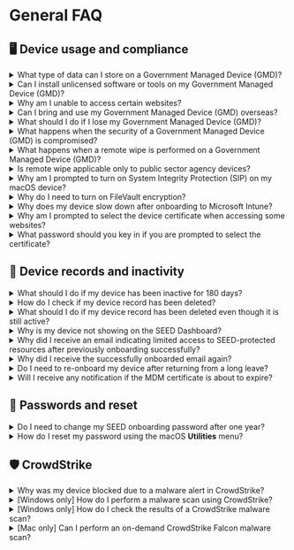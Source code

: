 # General FAQ

## 🖥 Device usage and compliance

<details>
  <summary>What type of data can I store on a Government Managed Device (GMD)?</summary>
  GMDs are intended to facilitate development work for accessing GCC 2.0 and SGTS securely.  
  Do not store production or live data on GMDs.
</details>

<details>
  <summary>Can I install unlicensed software or tools on my Government Managed Device (GMD)?</summary>
  Installing unlicensed software is strictly prohibited.  
  Use your organisation’s process to request legitimate software.  
  Refer to [Terms and policies](/additional-resources/terms-and-policies.md) for details.
</details>

<details>
  <summary>Why am I unable to access certain websites?</summary>
  If you are experiencing access issues, use [Cloudflare Radar](https://radar.cloudflare.com/security-and-attacks) to investigate.  
  Enter the domain you are trying to access and view the network/security report.
</details>

<details>
  <summary>Can I bring and use my Government Managed Device (GMD) overseas?</summary>
  You should assess the risk and seek approval from your Reporting Officer (RO) before bringing your device overseas.
</details>

<details>
  <summary>What should I do if I lose my Government Managed Device (GMD)?</summary>
  1. Notify your manager and operations manager to approve data deletion.  
  2. [Raise a service request](https://go.gov.sg/seed-techpass-support) to notify the SEED team.  
  3. Mention any sensitive data to prioritise remote wiping.  
  4. Attach manager approvals to the request.
</details>

<details>
  <summary>What happens when the security of a Government Managed Device (GMD) is compromised?</summary>
  SEED will contact the user to disconnect the device.  
  Once the owner and manager approve, SEED will initiate a remote wipe.  
  > **Note**: The device must be powered on and connected to the internet for the wipe to succeed.
</details>

<details>
  <summary>What happens when a remote wipe is performed on a Government Managed Device (GMD)?</summary>
  Remote wipe erases all data on the device.  
  It is only performed in cases of theft, loss, or a confirmed security compromise.
</details>

<details>
  <summary>Is remote wipe applicable only to public sector agency devices?</summary>
  No. Remote wipe can be performed on any lost or compromised GMD to prevent data breaches.
</details>

<details>
  <summary>Why am I prompted to turn on System Integrity Protection (SIP) on my macOS device?</summary>
  This is a SEED policy requirement.  
  SIP enhances macOS security by preventing unauthorised modifications to protected system files and folders.
</details>

<details>
  <summary>Why do I need to turn on FileVault encryption?</summary>
  FileVault encryption protects your device and ensures compliance with SEED policies.
</details>

<details>
  <summary>Why does my device slow down after onboarding to Microsoft Intune?</summary>
  SEED uses Microsoft Defender for Endpoint.  
  Other antivirus software may cause performance issues.  
  Disable or uninstall any non-Microsoft antivirus software.
</details>

<details>
  <summary>Why am I prompted to select the device certificate when accessing some websites?</summary>
  Due to the device compliance check policy, during the Entra ID authentication, you will be prompted the select the device certificate which will be checked for the valid     MDM certificate on your machine. 
  Afterwards, you will be given access to your application if your device is compliant.
</details>

<details>
  <summary>What password should you key in if you are prompted to select the certificate?</summary>
  Select the device certificate when prompted and click OK.
  ![device cert](/images/device-cert1.png)
  Type in your local mac password and click on “Always Allow”.
  ![device cert](/images/device-cert2.png)
  You might be prompted to enter the password multiple times (1-3 times), make sure to click on “Always Allow”.
  Note: Selecting of certificate is not required if the MacOS is joined to Entra (Registered with Platform SSO)
</details>

## 🔁 Device records and inactivity

<details>
  <summary>What should I do if my device has been inactive for 180 days?</summary>
  If you no longer require the device for SEED access, please offboard it.  
  If you still require access, email enquiries_seed@tech.gov.sg for assistance.
</details>

<details>
  <summary>How do I check if my device record has been deleted?</summary>
  Log in to the [SEED Dashboard](https://dashboard.seed.tech.gov.sg/) to check your device records.
</details>

<details>
  <summary>What should I do if my device record has been deleted even though it is still active?</summary>
  Email enquiries_seed@tech.gov.sg for assistance.
</details>

<details>
  <summary>Why is my device not showing on the SEED Dashboard?</summary>
  Your TechPass account may not be linked to your SEED device due to an onboarding or account termination issue.  
  Offboard and re-onboard your device, or [raise a service request](https://go.gov.sg/seed-techpass-support).
</details>

<details>
  <summary>Why did I receive an email indicating limited access to SEED-protected resources after previously onboarding successfully?</summary>
  SEED may have detected device configuration issues (e.g. unhealthy Microsoft Defender).  
  Offboard the device if no longer needed, or [raise a service request](https://go.gov.sg/seed-techpass-support).
</details>

<details>
  <summary>Why did I receive the successfully onboarded email again?</summary>
  This may happen if configuration services were temporarily misconfigured and restored.
</details>

<details>
  <summary>Do I need to re-onboard my device after returning from a long leave?</summary>
  If your GMD has not been logged into for 90 consecutive days, it may be marked inactive and removed from Intune.  
  This does not wipe your device, but SEED will no longer be able to monitor or manage it.
</details>

<details>
  <summary>Will I receive any notification if the MDM certificate is about to expire?</summary>
  No, you will not receive any notification when your MDM certificate is expiring.
</details>

## 🔑 Passwords and reset

<details>
  <summary>Do I need to change my SEED onboarding password after one year?</summary>
  Yes. The password requirements are:
  - At least 12 characters
  - Cannot reuse the previous 3 passwords
  - Cannot contain the same character consecutively
  - Cannot have three sequential characters
  - Must contain at least one number and one alphabetic character
</details>

<details>
  <summary>How do I reset my password using the macOS <b>Utilities</b> menu?</summary>
  Refer to the following image:  
  ![reset_password](/images/reset-password-utiliy.png)
</details>

## 🛡️ CrowdStrike

<details>
  <summary>Why was my device blocked due to a malware alert in CrowdStrike?</summary>
  Your device will be blocked if you have malware alerts on CrowdStrike.  
  No action is required from you. The SEED team will review your ticke, and your device will be unblocked after the assessment is completed.  
  Please [raise a support request(https://go.gov.sg/seed-techpass-support) if you are not unblocked automatically.
</details>

<details>
  <summary>[Windows only] How do I perform a malware scan using CrowdStrike?</summary>
  Right-click the drive → Click **Show more options** → Click **CrowdStrike Falcon malware scan** → Click **Scan**.  
  A pop-up window will appear at the lower-right corner.
  
  ![image](/images/cs1.png)

  You will see a pop up window on the right hand corner.
  ![image](/images/cs2.png)
  
</details>

<details>
  <summary>[Windows only] How do I check the results of a CrowdStrike malware scan?</summary>
  Go to your Desktop → Right-click and select **Show more options** → Click **CrowdStrike Falcon malware scan** → Click **See results of last scan**.  

  ![image](/images/cs3.png)
  
  You should see the status as **Completed**.

  ![image](/images/cs4.png)
  
</details>

<details>
  <summary>[Mac only] Can I perform an on-demand CrowdStrike Falcon malware scan?</summary>
  No. Falcon On-Demand Scan is not applicable for macOS.  
  <a href="/assets/falcon-on-demand-mac.pdf" download>Download the Falcon On-Demand Scan guide for Mac (PDF)</a>
for more information.
</details>


